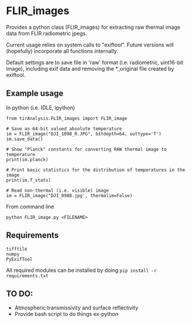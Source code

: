 # FLIR_images

Provides a python class (FLIR_images) for extracting raw thermal image data
from FLIR radiometric jpegs.

Current usage relies on system calls to "exiftool".  Future versions will
(hopefully) incorporate all functions internally.
	    
Default settings are to save file in 'raw' format (i.e. radiometric, uint16-bit
image), including exif data and removing the *_original file created by
exiftool.


Example usage
-------------
In python (i.e. IDLE, ipython)
```
from tirAnalysis.FLIR_images import FLIR_image

# Save as 64-bit valued absolute temperature
im = FLIR_image("DJI_1098_R.JPG", bitdepth=64, outtype='T')
im.save_data()

# Show "Planck" constants for converting RAW thermal image to temperature
print(im.planck)

# Print basic statistics for the distribution of temperatures in the image
print(im.T_stats)

# Read non-thermal (i.e. visible) image
im = FLIR_image("DJI_0988.jpg', thermalim=False)
```

From command line
```
python FLIR_image.py <FILENAME>
```



Requirements
------------
```
tifftile
numpy
PyExifTool
```

All required modules can be installed by doing
```pip install -r requirements.txt```


TO DO:
------
- Atmospheric transmissivity and surface reflectivity
- Provide bash script to do things ex-python